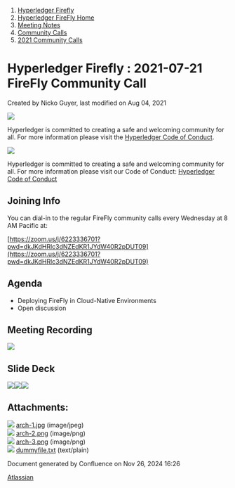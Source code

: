 1. [Hyperledger Firefly](index.html)
2. [Hyperledger FireFly Home](Hyperledger-FireFly-Home_20152345.html)
3. [Meeting Notes](Meeting-Notes_20156412.html)
4. [Community Calls](Community-Calls_20154671.html)
5. [2021 Community Calls](2021-Community-Calls_20156413.html)

# Hyperledger Firefly : 2021-07-21 FireFly Community Call

Created by Nicko Guyer, last modified on Aug 04, 2021

![](https://wiki.hyperledger.org/download/attachments/2392771/welcome.png?version=2&modificationDate=1572450107000&api=v2)

Hyperledger is committed to creating a safe and welcoming community for all. For more information please visit the [Hyperledger Code of Conduct](https://lf-hyperledger.atlassian.net/wiki/spaces/HYP/pages/19595281/Hyperledger+Code+of+Conduct).

![](https://wiki.hyperledger.org/download/attachments/29034696/Antitrustnotice.png?version=1&modificationDate=1581695654000&api=v2)

Hyperledger is committed to creating a safe and welcoming community for all. For more information please visit our Code of Conduct: [Hyperledger Code of Conduct](https://lf-hyperledger.atlassian.net/wiki/spaces/HYP/pages/19595281/Hyperledger+Code+of+Conduct)

## Joining Info

You can dial-in to the regular FireFly community calls every Wednesday at 8 AM Pacific at:

[https://zoom.us/j/6223336701?pwd=dkJKdHRlc3dNZEdKR1JYdW40R2pDUT09](https://zoom.us/j/6223336701?pwd=dkJKdHRlc3dNZEdKR1JYdW40R2pDUT09)

## Agenda

- Deploying FireFly in Cloud-Native Environments
- Open discussion

## Meeting Recording

![](plugins/servlet/confluence/placeholder/unknown-attachment)

## Slide Deck

![](attachments/20154705/20156452.jpg?height=250)![](attachments/20154705/20156453.png?height=250)![](attachments/20154705/20156454.png?height=250)

## Attachments:

![](images/icons/bullet_blue.gif) [arch-1.jpg](attachments/20154705/20156452.jpg) (image/jpeg)  
![](images/icons/bullet_blue.gif) [arch-2.png](attachments/20154705/20156453.png) (image/png)  
![](images/icons/bullet_blue.gif) [arch-3.png](attachments/20154705/20156454.png) (image/png)  
![](images/icons/bullet_blue.gif) [dummyfile.txt](attachments/20154705/20156441.txt) (text/plain)

Document generated by Confluence on Nov 26, 2024 16:26

[Atlassian](http://www.atlassian.com/)
